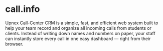 # call.info
Upnex Call-Center CRM is a simple, fast, and efficient web system built to help your team record and organize all incoming calls from students or clients. Instead of writing down names and numbers on paper, your staff can instantly store every call in one easy dashboard — right from their browser.
